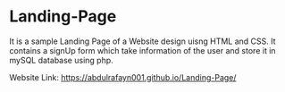 # Landing-Page
It is a sample Landing Page of a Website design uisng HTML and CSS.
It contains a signUp form which take information of the user and store it in mySQL database using php.

Website Link: https://abdulrafayn001.github.io/Landing-Page/
